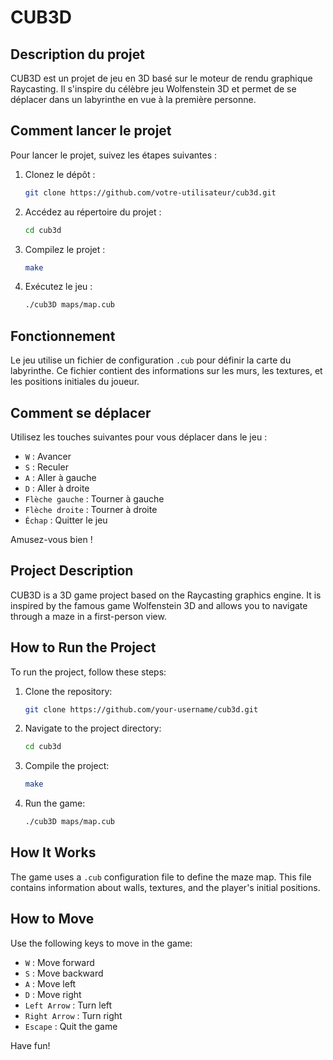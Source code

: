 # CUB3D

## Description du projet

CUB3D est un projet de jeu en 3D basé sur le moteur de rendu graphique Raycasting. Il s'inspire du célèbre jeu Wolfenstein 3D et permet de se déplacer dans un labyrinthe en vue à la première personne.

## Comment lancer le projet

Pour lancer le projet, suivez les étapes suivantes :

1. Clonez le dépôt :
    ```sh
    git clone https://github.com/votre-utilisateur/cub3d.git
    ```
2. Accédez au répertoire du projet :
    ```sh
    cd cub3d
    ```
3. Compilez le projet :
    ```sh
    make
    ```
4. Exécutez le jeu :
    ```sh
    ./cub3D maps/map.cub
    ```

## Fonctionnement

Le jeu utilise un fichier de configuration `.cub` pour définir la carte du labyrinthe. Ce fichier contient des informations sur les murs, les textures, et les positions initiales du joueur.

## Comment se déplacer

Utilisez les touches suivantes pour vous déplacer dans le jeu :

- `W` : Avancer
- `S` : Reculer
- `A` : Aller à gauche
- `D` : Aller à droite
- `Flèche gauche` : Tourner à gauche
- `Flèche droite` : Tourner à droite
- `Échap` : Quitter le jeu

Amusez-vous bien !

## Project Description

CUB3D is a 3D game project based on the Raycasting graphics engine. It is inspired by the famous game Wolfenstein 3D and allows you to navigate through a maze in a first-person view.

## How to Run the Project

To run the project, follow these steps:

1. Clone the repository:
    ```sh
    git clone https://github.com/your-username/cub3d.git
    ```
2. Navigate to the project directory:
    ```sh
    cd cub3d
    ```
3. Compile the project:
    ```sh
    make
    ```
4. Run the game:
    ```sh
    ./cub3D maps/map.cub
    ```

## How It Works

The game uses a `.cub` configuration file to define the maze map. This file contains information about walls, textures, and the player's initial positions.

## How to Move

Use the following keys to move in the game:

- `W` : Move forward
- `S` : Move backward
- `A` : Move left
- `D` : Move right
- `Left Arrow` : Turn left
- `Right Arrow` : Turn right
- `Escape` : Quit the game

Have fun!
